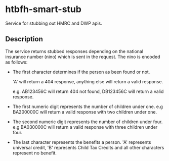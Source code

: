 # htbfh-smart-stub
Service for stubbing out HMRC and DWP apis.

## Description
The service returns stubbed responses depending on the national insurance number (nino) which is sent in the request.
The nino is encoded as follows:

* The first character determines if the person as been found or not. 

  'A' will return a 404 response, anything else will return a valid response.

  e.g. AB123456C will return 404 not found, 
     DB123456C will return a valid response.
    
* The first numeric digit represents the number of children under one.
  e.g BA200000C will return a valid response with two children under one.
  
* The second numeric digit represents the number of children under four.
  e.g BA030000C will return a valid response with three children under four.
  
* The last character represents the benefits a person. 
  'A' represents universal credit, 'B' represents Child Tax Credits and all other characters represent no benefit.
